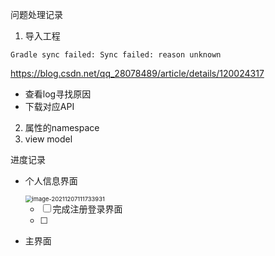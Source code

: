 问题处理记录



1. 导入工程

`Gradle sync failed: Sync failed: reason unknown`

https://blog.csdn.net/qq_28078489/article/details/120024317

- 查看log寻找原因
- 下载对应API



2. 属性的namespace
3. view model



进度记录

- 个人信息界面

  <img src="C:\Users\15426\AppData\Roaming\Typora\typora-user-images\image-20211207111733931.png" alt="image-20211207111733931" style="zoom: 67%;" />

  - [ ] 完成注册登录界面
  - [ ] 

- 主界面